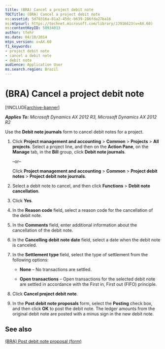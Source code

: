 ```yaml
---
title: (BRA) Cancel a project debit note
TOCTitle: (BRA) Cancel a project debit note
ms:assetid: 5d78316a-01a2-45dc-b639-286fda27ba16
ms:mtpsurl: https://technet.microsoft.com/library/JJ916623(v=AX.60)
ms:contentKeyID: 50934013
author: tfehr
ms.date: 04/18/2014
mtps_version: v=AX.60
f1_keywords:
- project debit note
- cancel a debit note
- debit note
audience: Application User
ms.search.region: Brazil
---
```


# (BRA) Cancel a project debit note 


[!INCLUDE[archive-banner](includes/archive-banner.md)]


_**Applies To:** Microsoft Dynamics AX 2012 R3, Microsoft Dynamics AX 2012 R2_

Use the **Debit note journals** form to cancel debit notes for a project.

1.  Click **Project management and accounting** \> **Common** \> **Projects** \> **All projects**. Select a project line, and then on the **Action Pane**, on the **Manage** tab, in the **Bill** group, click **Debit note journals**.
    
    –or–
    
    Click **Project management and accounting** \> **Common** \> **Project debit notes** \> **Project debit note journals**.

2.  Select a debit note to cancel, and then click **Functions** \> **Debit note cancellation**.

3.  Click **Yes**.

4.  In the **Reason code** field, select a reason code for the cancellation of the debit note.

5.  In the **Comments** field, enter additional information about the cancellation of the debit note.

6.  In the **Cancelling debit note date** field, select a date when the debit note is canceled.

7.  In the **Settlement type** field, select the type of settlement from the following options:
    
      - **None** – No transactions are settled.
    
      - **Open transactions** – Open transactions for the selected debit note are settled in accordance with the First in, First out (FIFO) principle.

8.  Click **Cancel project debit note**.

9.  In the **Post debit note proposals** form, select the **Posting** check box, and then click **OK** to post the debit note. The ledger amounts from the original debit note are posted with a minus sign in the new debit note.

## See also

[(BRA) Post debit note proposal (form)](https://technet.microsoft.com/library/jj923396\(v=ax.60\))

  


